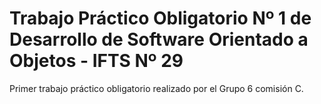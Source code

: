 # Trabajo Práctico Obligatorio Nº 1 de Desarrollo de Software Orientado a Objetos - IFTS Nº 29 

Primer trabajo práctico obligatorio realizado por el Grupo 6 comisión C.
